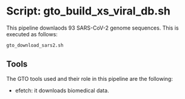 # Script: gto_build_xs_viral_db.sh

This pipeline downlaods 93 SARS-CoV-2 genome sequences. This is executed as follows:

```sh
gto_download_sars2.sh
```

## Tools

The GTO tools used and their role in this pipeline are the following:

- efetch: it downloads biomedical data.
